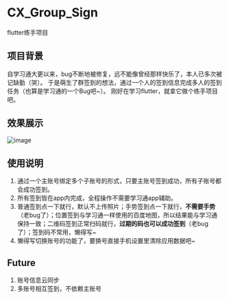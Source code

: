 # CX_Group_Sign
 
flutter练手项目

## 项目背景

自学习通大更以来，bug不断地被修复，远不能像曾经那样快乐了，本人已多次被记缺勤（哭）。
于是萌生了群签到的想法，通过一个人的签到信息完成多人的签到任务（也算是学习通的一个Bug吧~）。
刚好在学习flutter，就拿它做个练手项目吧。

## 效果展示

![image](https://user-images.githubusercontent.com/57286559/170273290-941e1773-4cdf-42f2-a0d2-8a40954fea7b.png)

## 使用说明

1. 通过一个主账号绑定多个子账号的形式，只要主账号签到成功，所有子账号都会成功签到。
2. 所有签到皆在app内完成，全程操作不需要学习通app辅助。
3. 普通签到点一下就行，默认不上传照片；手势签到点一下就行，**不需要手势**（老bug了）；位置签到与学习通一样使用的百度地图，所以结果能与学习通保持一致；二维码签到正常扫码就行，**过期的码也可以成功签到**（老bug了）；签到码不常用，懒得写~
4. 懒得写切换账号的功能了，要换号直接手机设置里清除应用数据吧~

## Future

1. 账号信息云同步
2. 多账号相互签到，不依赖主账号
